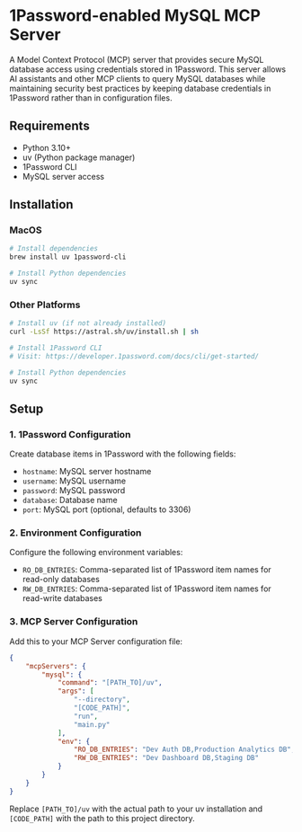 # 1Password-enabled MySQL MCP Server

A Model Context Protocol (MCP) server that provides secure MySQL database access using credentials stored in 1Password. This server allows AI assistants and other MCP clients to query MySQL databases while maintaining security best practices by keeping database credentials in 1Password rather than in configuration files.

## Requirements

- Python 3.10+
- uv (Python package manager)
- 1Password CLI
- MySQL server access

## Installation

### MacOS

```bash
# Install dependencies
brew install uv 1password-cli

# Install Python dependencies
uv sync
```

### Other Platforms

```bash
# Install uv (if not already installed)
curl -LsSf https://astral.sh/uv/install.sh | sh

# Install 1Password CLI
# Visit: https://developer.1password.com/docs/cli/get-started/

# Install Python dependencies
uv sync
```

## Setup

### 1. 1Password Configuration

Create database items in 1Password with the following fields:
- `hostname`: MySQL server hostname
- `username`: MySQL username
- `password`: MySQL password
- `database`: Database name
- `port`: MySQL port (optional, defaults to 3306)

### 2. Environment Configuration

Configure the following environment variables:

- `RO_DB_ENTRIES`: Comma-separated list of 1Password item names for read-only databases
- `RW_DB_ENTRIES`: Comma-separated list of 1Password item names for read-write databases

### 3. MCP Server Configuration

Add this to your MCP Server configuration file:

```json
{
    "mcpServers": {
        "mysql": {
            "command": "[PATH_TO]/uv",
            "args": [
                "--directory",
                "[CODE_PATH]",
                "run",
                "main.py"
            ],
            "env": {
                "RO_DB_ENTRIES": "Dev Auth DB,Production Analytics DB",
                "RW_DB_ENTRIES": "Dev Dashboard DB,Staging DB"
            }
        }
    }
}
```

Replace `[PATH_TO]/uv` with the actual path to your uv installation and `[CODE_PATH]` with the path to this project directory.

